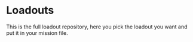 # Loadouts
This is the full loadout repository, here you pick the loadout you want and put it in your mission file.
